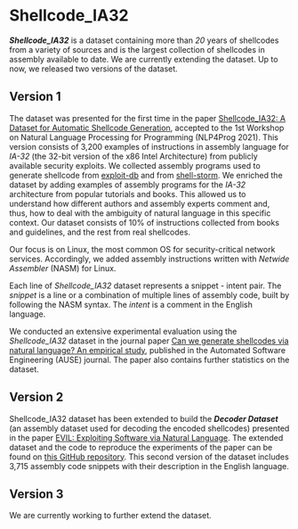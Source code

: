 # Shellcode_IA32

___Shellcode_IA32___ is a dataset containing more than _20_ years of shellcodes from a variety of sources and is the largest collection of shellcodes in assembly available to date. We are currently extending the dataset. Up to now, we released two versions of the dataset.

## Version 1

The dataset was presented for the first time in the paper [Shellcode_IA32: A Dataset for Automatic Shellcode Generation](https://aclanthology.org/2021.nlp4prog-1.7), accepted to the 1st Workshop on Natural Language Processing for Programming (NLP4Prog 2021). 
This version consists of 3,200 examples of instructions in assembly language for _IA-32_ (the 32-bit version of the x86 Intel Architecture) from publicly available security exploits. We collected assembly programs used to generate shellcode from [exploit-db](https://www.exploit-db.com/shellcodes?platform=linux_x86) and from [shell-storm](http://shell-storm.org/shellcode/).
We enriched the dataset by adding examples of assembly programs for the _IA-32_ architecture from popular tutorials and books. This allowed us to understand how different authors and assembly experts comment and, thus, how to deal with the ambiguity of natural language in this specific context. Our dataset consists of 10% of instructions collected from books and guidelines, and the rest from real shellcodes. 

Our focus is on Linux, the most common OS for security-critical network services. Accordingly, we added assembly instructions written with _Netwide Assembler_ (NASM) for Linux.

Each line of _Shellcode\_IA32_ dataset represents a snippet - intent pair. The _snippet_ is a line or a combination of multiple lines of assembly code, built by following the NASM syntax. The _intent_ is a comment in the English language.

We conducted an extensive experimental evaluation using the _Shellcode\_IA32_ dataset in the journal paper [Can we generate shellcodes via natural language? An empirical study](https://doi.org/10.1007/s10515-022-00331-3), published in the Automated Software Engineering (AUSE) journal. The paper also contains further statistics on the dataset.

## Version 2

Shellcode_IA32 dataset has been extended to build the ***Decoder Dataset*** (an assembly dataset used for decoding the encoded shellcodes) presented in the paper [EVIL: Exploiting Software via Natural Language](https://doi.org/10.1109/ISSRE52982.2021.00042). The extended dataset and the code to reproduce the experiments of the paper can be found on [this GitHub repository](https://github.com/dessertlab/EVIL). This second version of the dataset includes 3,715 assembly code snippets with their description in the English language.


## Version 3

We are currently working to further extend the dataset. 
